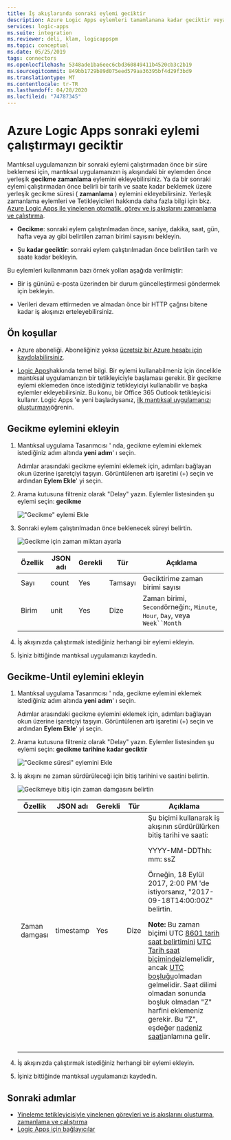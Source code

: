 ```yaml
---
title: İş akışlarında sonraki eylemi geciktir
description: Azure Logic Apps eylemleri tamamlanana kadar geciktir veya Delay kullanarak Logic App iş akışlarında sonraki eylemi çalıştırmayı bekleyin
services: logic-apps
ms.suite: integration
ms.reviewer: deli, klam, logicappspm
ms.topic: conceptual
ms.date: 05/25/2019
tags: connectors
ms.openlocfilehash: 5348ade1ba6eec6cbd360849411b4520cb3c2b19
ms.sourcegitcommit: 849bb1729b89d075eed579aa36395bf4d29f3bd9
ms.translationtype: MT
ms.contentlocale: tr-TR
ms.lasthandoff: 04/28/2020
ms.locfileid: "74787345"
---
```

# <a name="delay-running-the-next-action-in-azure-logic-apps"></a>Azure Logic Apps sonraki eylemi çalıştırmayı geciktir

Mantıksal uygulamanızın bir sonraki eylemi çalıştırmadan önce bir süre beklemesi için, mantıksal uygulamanızın iş akışındaki bir eylemden önce yerleşik **gecikme zamanlama** eylemini ekleyebilirsiniz. Ya da bir sonraki eylemi çalıştırmadan önce belirli bir tarih ve saate kadar beklemek üzere yerleşik gecikme süresi ( **zamanlama** ) eylemini ekleyebilirsiniz. Yerleşik zamanlama eylemleri ve Tetikleyicileri hakkında daha fazla bilgi için bkz. [Azure Logic Apps ile yinelenen otomatik, görev ve iş akışlarını zamanlama ve çalıştırma](../logic-apps/concepts-schedule-automated-recurring-tasks-workflows.md).

* **Gecikme**: sonraki eylem çalıştırılmadan önce, saniye, dakika, saat, gün, hafta veya ay gibi belirtilen zaman birimi sayısını bekleyin.

* Şu **kadar geciktir**: sonraki eylem çalıştırılmadan önce belirtilen tarih ve saate kadar bekleyin.

Bu eylemleri kullanmanın bazı örnek yolları aşağıda verilmiştir:

* Bir iş gününü e-posta üzerinden bir durum güncelleştirmesi göndermek için bekleyin.

* Verileri devam ettirmeden ve almadan önce bir HTTP çağrısı bitene kadar iş akışınızı erteleyebilirsiniz.

## <a name="prerequisites"></a>Ön koşullar

* Azure aboneliği. Aboneliğiniz yoksa [ücretsiz bir Azure hesabı için kaydolabilirsiniz](https://azure.microsoft.com/free/).

* [Logic Apps](../logic-apps/logic-apps-overview.md)hakkında temel bilgi. Bir eylemi kullanabilmeniz için öncelikle mantıksal uygulamanızın bir tetikleyiciyle başlaması gerekir. Bir gecikme eylemi eklemeden önce istediğiniz tetikleyiciyi kullanabilir ve başka eylemler ekleyebilirsiniz. Bu konu, bir Office 365 Outlook tetikleyicisi kullanır. Logic Apps 'e yeni başladıysanız, [ilk mantıksal uygulamanızı oluşturmayı](../logic-apps/quickstart-create-first-logic-app-workflow.md)öğrenin.

<a name="add-delay"></a>

## <a name="add-the-delay-action"></a>Gecikme eylemini ekleyin

1. Mantıksal uygulama Tasarımcısı ' nda, gecikme eylemini eklemek istediğiniz adım altında **yeni adım**' ı seçin.

   Adımlar arasındaki gecikme eylemini eklemek için, adımları bağlayan okun üzerine işaretçiyi taşıyın. Görüntülenen artı işaretini (+) seçin ve ardından **Eylem Ekle**' yi seçin.

1. Arama kutusuna filtreniz olarak "Delay" yazın. Eylemler listesinden şu eylemi seçin: **gecikme**

   !["Gecikme" eylemi Ekle](./media/connectors-native-delay/add-delay-action.png)

1. Sonraki eylem çalıştırılmadan önce beklenecek süreyi belirtin.

   ![Gecikme için zaman miktarı ayarla](./media/connectors-native-delay/delay-time-intervals.png)

   | Özellik | JSON adı | Gerekli | Tür | Açıklama |
   |----------|-----------|----------|------|-------------|
   | Sayı | count | Yes | Tamsayı | Geciktirime zaman birimi sayısı |
   | Birim | unit | Yes | Dize | Zaman birimi, `Second`örneğin:, `Minute`, `Hour`, `Day`, veya `Week``Month` |
   ||||||

1. İş akışınızda çalıştırmak istediğiniz herhangi bir eylemi ekleyin.

1. İşiniz bittiğinde mantıksal uygulamanızı kaydedin.

<a name="add-delay-until"></a>

## <a name="add-the-delay-until-action"></a>Gecikme-Until eylemini ekleyin

1. Mantıksal uygulama Tasarımcısı ' nda, gecikme eylemini eklemek istediğiniz adım altında **yeni adım**' ı seçin.

   Adımlar arasındaki gecikme eylemini eklemek için, adımları bağlayan okun üzerine işaretçiyi taşıyın. Görüntülenen artı işaretini (+) seçin ve ardından **Eylem Ekle**' yi seçin.

1. Arama kutusuna filtreniz olarak "Delay" yazın. Eylemler listesinden şu eylemi seçin: **gecikme tarihine kadar geciktir**

   !["Gecikme süresi" eylemini Ekle](./media/connectors-native-delay/add-delay-until-action.png)

1. İş akışını ne zaman sürdürüleceği için bitiş tarihini ve saatini belirtin.

   ![Gecikmeye bitiş için zaman damgasını belirtin](./media/connectors-native-delay/delay-until-timestamp.png)

   | Özellik | JSON adı | Gerekli | Tür | Açıklama |
   |----------|-----------|----------|------|-------------|
   | Zaman damgası | timestamp | Yes | Dize | Şu biçimi kullanarak iş akışının sürdürülürken bitiş tarihi ve saati: <p>YYYY-MM-DDThh: mm: ssZ <p>Örneğin, 18 Eylül 2017, 2:00 PM 'de istiyorsanız, "2017-09-18T14:00:00Z" belirtin. <p>**Note:** Bu zaman biçimi UTC [8601 tarih saat belirtimini](https://en.wikipedia.org/wiki/ISO_8601#Combined_date_and_time_representations) [UTC Tarih saat biçiminde](https://en.wikipedia.org/wiki/Coordinated_Universal_Time)izlemelidir, ancak [UTC boşluğu](https://en.wikipedia.org/wiki/UTC_offset)olmadan gelmelidir. Saat dilimi olmadan sonunda boşluk olmadan "Z" harfini eklemeniz gerekir. Bu "Z", eşdeğer [nadeniz saati](https://en.wikipedia.org/wiki/Nautical_time)anlamına gelir. |
   ||||||

1. İş akışınızda çalıştırmak istediğiniz herhangi bir eylemi ekleyin.

1. İşiniz bittiğinde mantıksal uygulamanızı kaydedin.

## <a name="next-steps"></a>Sonraki adımlar

* [Yineleme tetikleyicisiyle yinelenen görevleri ve iş akışlarını oluşturma, zamanlama ve çalıştırma](../connectors/connectors-native-recurrence.md)
* [Logic Apps için bağlayıcılar](../connectors/apis-list.md)